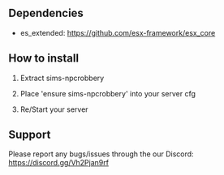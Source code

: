 ## Dependencies
- es_extended: https://github.com/esx-framework/esx_core


## How to install

1. Extract sims-npcrobbery

2. Place 'ensure sims-npcrobbery' into your server cfg

3. Re/Start your server


## Support

Please report any bugs/issues through the our Discord: https://discord.gg/Vh2Pjan9rf

    
